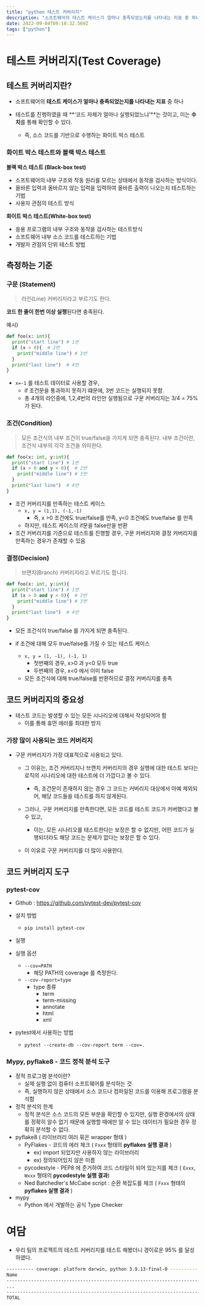 ```yaml
---
title: "python 테스트 커버리지"
description: "소프트웨어의 테스트 케이스가 얼마나 충족되었는지를 나타내는 지표 중 하나테스트를 진행하였을 때 ‘코드 자체가 얼마나 실행되었느냐’는 것이고, 이는 수치를 통해 확인할 수 있다.즉, 소스 코드를 기반으로 수행하는 화이트 박스 테스트블랙 박스 테스트 (Black-box t"
date: 2022-09-04T09:10:32.569Z
tags: ["python"]
---
```

# 테스트 커버리지(Test Coverage)



## 테스트 커버리지란?

- 소프트웨어의 **테스트 케이스가 얼마나 충족되었는지를 나타내는 지표** 중 하나

- 테스트를 진행하였을 때 **‘코드 자체가 얼마나 실행되었느냐’**는 것이고, 이는 **수치**를 통해 확인할 수 있다.
  - 즉, 소스 코드를 기반으로 수행하는 화이트 박스 테스트



### 화이트 박스 테스트와 블랙 박스 테스트

**블랙 박스 테스트 (Black-box test)**

- 소프트웨어의 내부 구조와 작동 원리를 모르는 상태에서 동작을 검사하는 방식이다.
- 올바른 입력과 올바르지 않는 입력을 입력하여 올바른 출력이 나오는지 테스트하는 기법
- 사용자 관점의 테스트 방식



**화이트 박스 테스트(White-box test)**

- 응용 프로그램의 내부 구조와 동작을 검사하는 테스트방식
- 소프트웨어 내부 소스 코드를 테스트하는 기법
- 개발자 관점의 단위 테스트 방법



## 측정하는 기준

### 구문 (Statement)

> 라인(Line) 커버리지라고 부르기도 한다.

**코드 한 줄이 한번 이상 실행**된다면 충족된다.



예시)

```python
def foo(x: int){
  print("start line") # 1번
  if (x > 0){  # 2번
    print("middle line") # 3번
  } 
  print("last line")  # 4번
}
```

- `x=-1` 를 테스트 데이터로 사용할 경우,
  - if 조건문을 통과하지 못하기 떄문에, 3번 코드는 실행되지 못함.
  - 총 4개의 라인중에, 1,2,4번의 라인만 실행됨으로 구문 커버리지는 3/4 = 75% 가 된다.



### 조건(Condition)

> 모든 조건식의 내부 조건이 true/false을 가지게 되면 충족된다.
> 내부 조건이란, 조건식 내부의 각각 조건을 의미한다.

```python
def foo(x: int, y:int){
  print("start line") # 1번
  if (x > 0 and y < 0){  # 2번
    print("middle line") # 3번
  } 
  print("last line")  # 4번
}
```

- 조건 커버리지를 만족하는 테스트 케이스
  - `x, y = (1,1), (-1,-1)` 
    - 즉, x >0 조건에도 true/false를 만족, 
      y<0 조건에도 true/false 를 만족
  - 하지만, 테스트 케이스의 if문을 false만을 반환
- 조건 커버리지를 기준으로 테스트를 진행할 경우, 구문 커버리지와 결정 커버리지를 만족하는 경우가 존재할 수 있음



### 결정(Decision)

> 브랜치(Branch) 커버리지라고 부르기도 합니다.

```python
def foo(x: int, y:int){
  print("start line") # 1번
  if (x > 0 and y < 0){  # 2번
    print("middle line") # 3번
  } 
  print("last line")  # 4번
}
```

- 모든 조건식이 true/false 를 가지게 되면 충족된다.

- if 조건에 대해 모두 true/false를 가질 수 있는 테스트 케이스
  - `x, y = (1, -1), (-1, 1)`
    - 첫번째의 경우, x>0 과 y<0 모두 true
    - 두번째의 경우, x<0 에서 이미 false
  - 모든 조건식에 대해 true/false를 반환하므로 결정 커버리지를 충족



## 코드 커버리지의 중요성

- 테스트 코드는 발생할 수 있는 모든 시나리오에 대해서 작성되어야 함
  - 이를 통해 휴먼 에러를 최대한 방지





### 가장 많이 사용되는 코드 커버리지

- 구문 커버리지가 가장 대표적으로 사용되고 있다.

  - 그 이유는, 조건 커버리지나 브랜치 커버리지의 경우 실행에 대한 테스트 보다는 로직의 시나리오에 대한 테스트에 더 가깝다고 볼 수 있다.
    - 즉, 조건문이 존재하지 않는 경우 그 코드는 커버리지 대상에서 아예 제외되어, 해당 코드들을 테스트를 하지 않게된다.
  - 그러나, 구문 커버리지를 만족한다면, 모든 코드를 테스트 코드가 커버했다고 볼 수 있고, 
    - 이는, 모든 시나리오를 테스트한다는 보장은 할 수 없지만, 
      어떤 코드가 실행되더라도 해당 코드는 문제가 없다는 보장은 할 수 있다.

  - 이 이유로 구문 커버리지를 더 많이 사용한다.



## 코드 커버리지 도구



### pytest-cov

- Github : https://github.com/pytest-dev/pytest-cov

- 설치 방법
  - `pip install pytest-cov`
- 실행
- 실행 옵션
  - `--cov=PATH`
    - 해당 PATH의 coverage 를 측정한다.
  - `--cov-report=type`
    - type 종류
      - term
      - term-missing
      - annotate
      - html
      - xml

- pytest에서 사용하는 방법
  - `pytest --create-db --cov-report term --cov=.`



### Mypy, pyflake8 - 코드 정적 분석 도구

- 정적 프로그램 분석이란?
  - 실제 실행 없이 컴퓨터 소프트웨어를 분석하는 것
  - 즉, 실행하지 않은 상태에서 소스 코드나 컴파일된 코드를 이용해 프로그램을 분석함
- 정적 분석의 한계
  - 정적 분석은 소스 코드의 모든 부분을 확인할 수 있지만, 실행 환경에서의 상태를 정확히 알수 없기 때문에 실행할 때에만 알 수 있는 데이터가 필요한 경우 정확히 분석할 수 없다.
- pyflake8 ( 라이브러리 여러  묶은 wrapper 형태 )
  - PyFlakes - 코드의 에러 체크 ( `Fxxx` 형태의 **pyflakes 실행 결과** )
    - ex) import 되었지만 사용하지 않는 라이브러리
    - ex) 정의되어있지 않은 이름 
  - pycodestyle - PEP8 에 준거하여 코드 스타일이 되어 있는지를 체크  ( `Exxx`, `Wxxx` 형태의 **pycodestyle 실행 결과**)
  - Ned Batchedler's McCabe script : 순환 복잡도를 체크 ( `Fxxx` 형태의 **pyflakes 실행 결과** )
- mypy
  - Python 에서 개발하는 공식 Type Checker 



# 여담

- 우리 팀의 프로젝트의 테스트 커버리지를 테스트 해봤더니 경이로운 95% 를 달성하였다.

```bash
---------- coverage: platform darwin, python 3.9.13-final-0 ----------
Name                                                                                              Stmts   Miss  Cover
---------------------------------------------------------------------------------------------------------------------
...
---------------------------------------------------------------------------------------------------------------------
TOTAL                                                                                             49487   2655    95%

```


